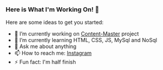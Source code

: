 ### Here is What I'm Working On! 👋


Here are some ideas to get you started:

- 🔭 I’m currently working on [Content-Master](https://github.com/maryaroslav/Content-Master) project
- 🌱 I’m currently learning HTML, CSS, JS, MySql and NoSql
- 💬 Ask me about anything
- 📫 How to reach me: [Instagram](https://www.instagram.com/mar_yaroslav/)
- ⚡ Fun fact: I'm half finish

